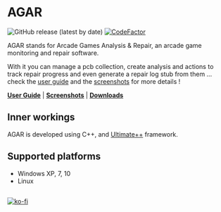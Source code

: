 # AGAR
![GitHub release (latest by date)](https://img.shields.io/github/v/release/rtoumazet/agar?display_name=tag) [![CodeFactor](https://www.codefactor.io/repository/github/rtoumazet/agar/badge/master)](https://www.codefactor.io/repository/github/rtoumazet/agar/overview/master)

AGAR stands for Arcade Games Analysis & Repair, an arcade game monitoring and repair software.

With it you can manage a pcb collection, create analysis and actions to track repair progress and even generate a repair log stub from them ...
check the [user guide](https://github.com/rtoumazet/agar/wiki/UserGuide) and the [screenshots](https://github.com/rtoumazet/agar/wiki/Screenshots) for more details !

**[User Guide](https://github.com/rtoumazet/agar/wiki/UserGuide)** | 
**[Screenshots](https://github.com/rtoumazet/agar/wiki/Screenshots)** |
**[Downloads](https://github.com/rtoumazet/agar/releases)**

## Inner workings

AGAR is developed using C++, and [Ultimate++](http://ultimatepp.org) framework.

## Supported platforms

- Windows XP, 7, 10
- Linux

##

[![ko-fi](https://ko-fi.com/img/githubbutton_sm.svg)](https://ko-fi.com/S6S2122MKA)
